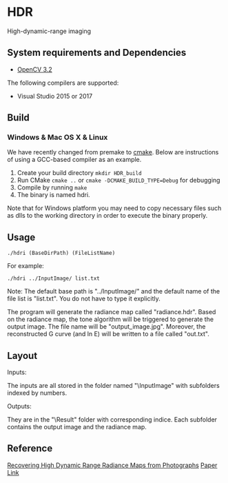 # HDR
High-dynamic-range imaging


## System requirements and Dependencies


- [OpenCV 3.2](http://opencv.org/)

The following compilers are supported:

- Visual Studio 2015 or 2017


## Build

### Windows & Mac OS X & Linux

We have recently changed from premake to [cmake](https://cmake.org/).
Below are instructions of using a GCC-based compiler as an example.

1. Create your build directory `mkdir HDR_build`
2. Run CMake `cmake ..` or `cmake -DCMAKE_BUILD_TYPE=Debug` for debugging
3. Compile by running `make`
4. The binary is named hdri.

Note that for Windows platform you may need to copy necessary files such as dlls to the working directory in order to execute the binary properly.


## Usage

`./hdri (BaseDirPath) (FileListName)`

For example:

`./hdri ../InputImage/ list.txt`

Note: The default base path is "../InputImage/" and the default name of the file list is "list.txt". You do not have to type it explicitly.

The program will generate the radiance map called "radiance.hdr". Based on the radiance map, the tone algorithm will be triggered to generate the output image. The file name will be "output_image.jpg".
Moreover, the reconstructed G curve (and ln E) will be written to a file called "out.txt".


## Layout

Inputs:

The inputs are all stored in the folder named "\InputImage" with subfolders indexed by numbers.

Outputs:

They are in the "\Result" folder with corresponding indice. Each subfolder contains the output image and the radiance map.


## Reference

[Recovering High Dynamic Range Radiance Maps from Photographs](http://www.pauldebevec.com/Research/HDR/)
[Paper Link](https://dl.acm.org/citation.cfm?id=258884)
